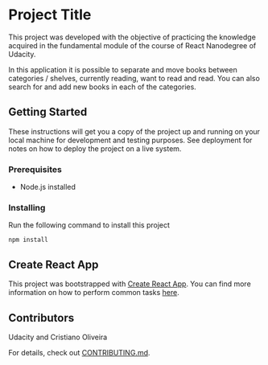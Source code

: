 # Project Title

This project was developed with the objective of practicing the knowledge acquired in the fundamental module of the course of React Nanodegree of Udacity.

In this application it is possible to separate and move books between categories / shelves, currently reading, want to read and read. You can also search for and add new books in each of the categories.

## Getting Started

These instructions will get you a copy of the project up and running on your local machine for development and testing purposes. See deployment for notes on how to deploy the project on a live system.

### Prerequisites

 - Node.js installed


### Installing

Run the following command to install this project


```
npm install
```

## Create React App

This project was bootstrapped with [Create React App](https://github.com/facebookincubator/create-react-app). You can find more information on how to perform common tasks [here](https://github.com/facebookincubator/create-react-app/blob/master/packages/react-scripts/template/README.md).

## Contributors

Udacity and Cristiano Oliveira

For details, check out [CONTRIBUTING.md](CONTRIBUTING.md).


